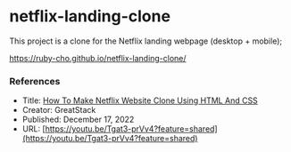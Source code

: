 # netflix-landing-clone
This project is a clone for the Netflix landing webpage (desktop + mobile); 

https://ruby-cho.github.io/netflix-landing-clone/

### References

- Title: [How To Make Netflix Website Clone Using HTML And CSS](https://youtu.be/Tgat3-prVv4?feature=shared)
- Creator: GreatStack
- Published: December 17, 2022
- URL: [https://youtu.be/Tgat3-prVv4?feature=shared](https://youtu.be/Tgat3-prVv4?feature=shared)

